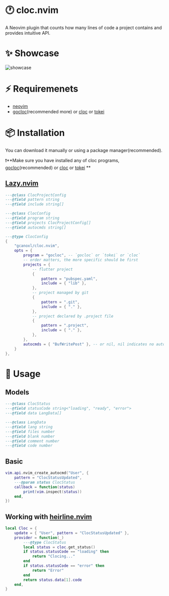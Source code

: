 # 🕐 cloc.nvim

A Neovim plugin that counts how many lines of code a project contains and provides intuitive API. 


# ✨ Showcase
![showcase](showcase.gif)

# ⚡️ Requiremenets
- [neovim](https://neovim.io/)
- [gocloc](https://github.com/hhatto/gocloc)(recommended more) or [cloc](https://github.com/AlDanial/cloc)  or [tokei](https://github.com/XAMPPRocky/tokei)
# 📦 Installation
You can download it manually or using a package manager(recommended).

❗**Make sure you have installed any of cloc programs, [gocloc](https://github.com/hhatto/gocloc)(recommended) or [cloc](https://github.com/AlDanial/cloc) or [tokei](https://github.com/XAMPPRocky/tokei) **

## [Lazy.nvim](https://github.com/folke/lazy.nvim)
```lua 
---@class ClocProjectConfig
---@field pattern string
---@field include string[]

---@class ClocConfig
---@field program string
---@field projects ClocProjectConfig[]
---@field autocmds string[]

---@type ClocConfig
{
    "gcanoxl/cloc.nvim",
    opts = {
        program = "gocloc", -- `gocloc` or `tokei` or `cloc`
        -- order matters, the more specific should be first
        projects = {
            -- flutter project
            {
                pattern = "pubspec.yaml",
                include = { "lib" },
            },
            -- project managed by git
            {
                pattern = ".git",
                include = { "." },
            },
            -- project declared by .project file
            {
                pattern = ".project",
                include = { "." },
            },
        },
        autocmds = { "BufWritePost" }, -- or nil, nil indicates no autocmd will be set
    }
},
```
# 🚀 Usage

## Models

```lua 
---@class ClocStatus
---@field statusCode string<"loading", "ready", "error">
---@field data LangData[]

---@class LangData
---@field lang string
---@field files number
---@field blank number
---@field comment number
---@field code number
```

## Basic

```lua 
vim.api.nvim_create_autocmd("User", {
	pattern = "ClocStatusUpdated",
	---@param status ClocStatus
	callback = function(status)
		print(vim.inspect(status))
	end,
})
```

## Working with [heirline.nvim](https://github.com/rebelot/heirline.nvim)
```lua 
local Cloc = {
	update = { "User", pattern = "ClocStatusUpdated" },
	provider = function(_)
		---@type ClocStatus
		local status = cloc.get_status()
		if status.statusCode == "loading" then
			return "Clocing..."
		end
		if status.statusCode == "error" then
			return "Error"
		end
		return status.data[1].code
	end,
}
```
